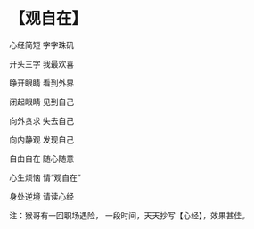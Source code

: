  
# 【观自在】

心经简短
字字珠矶

开头三字
我最欢喜

睁开眼睛
看到外界

闭起眼睛
见到自己

向外贪求
失去自己

向内静观
发现自己

自由自在
随心随意

心生烦恼
请“观自在”

身处逆境
请读心经

注：猴哥有一回职场遇险， 一段时间，天天抄写【心经】，效果甚佳。

